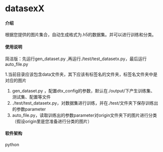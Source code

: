 # datasexX
#### 介绍
根据您提供的图片集合，自动生成格式为.h5的数据集。并可以进行训练和分类。

#### 使用说明
简洁版：先运行gen_dataset.py ,再运行./test/test_datasetx.py，最后运行auto_file.py

1.当前目录应该包含data文件夹，其下应该有标签名的文件夹，标签名文件夹中是对应的图片
1.  gen_dataset.py ，配置dtx_config的参数，默认在./output/下产生训练集、测试集、配置等文件
2.  ./test/test_datasetx.py，对数据集进行训练，并在./test/文件夹下保存训练出的参数parameter
3.  auto_file.py，读取训练出的参数parameter对origin文件夹下的图片进行分类（假设origin里是您准备进行分类的图片）



#### 软件架构
python



